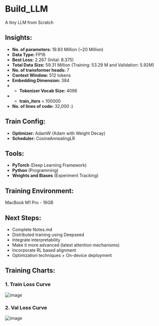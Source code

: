 # Build_LLM

A tiny LLM from Scratch

## Insights:
- **No. of parameters:** 19.83 Million (~20 Million)
- **Data Type:** FP16
- **Best Loss:** 2.267 (Inital: 8.375)
- **Total Data Size:** 59.31 Million (Training: 53.29 M and Validation: 5.92M)
- **No. of transformer heads:** 7
- **Context Window:** 512 tokens
- **Embedding Dimension:** 384
- - **Tokenizer Vocab Size:** 4096
- * **train_iters** = 100000
- **No. of lines of code:** 32,000 :)

## Train Config:
* **Optimizer:** AdamW (Adam with Weight Decay)
* **Scheduler:** CosineAnnealingLR

## Tools:
- **PyTorch** (Deep Learning Framework)
- **Python** (Programming)
- **Weights and Biases** (Experiment Tracking)

## Training Environment:
MacBook M1 Pro - 16GB 

## Next Steps:
- Complete Notes.md
- Distributed training using Deepseed
- Integrate interpretability
- Make it more advanced (latest attention mechanisms)
- Incorporate RL based alignment
- Optimization techniques + On-device deployment

## Training Charts:
### 1. Train Loss Curve
![image](https://github.com/user-attachments/assets/7203a337-0b1a-49cb-b753-cab7b6d01d62)
### 2. Val Loss Curve
![image](https://github.com/user-attachments/assets/a0faf203-80c5-4b5c-ac02-e61aa42e5372)



